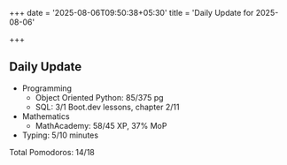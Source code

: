 +++
date = '2025-08-06T09:50:38+05:30'
title = 'Daily Update for 2025-08-06'

+++

## Daily Update

- Programming
  - Object Oriented Python: 85/375 pg
  - SQL: 3/1 Boot.dev lessons, chapter 2/11
- Mathematics
  - MathAcademy: 58/45 XP, 37% MoP
- Typing: 5/10 minutes

Total Pomodoros: 14/18
